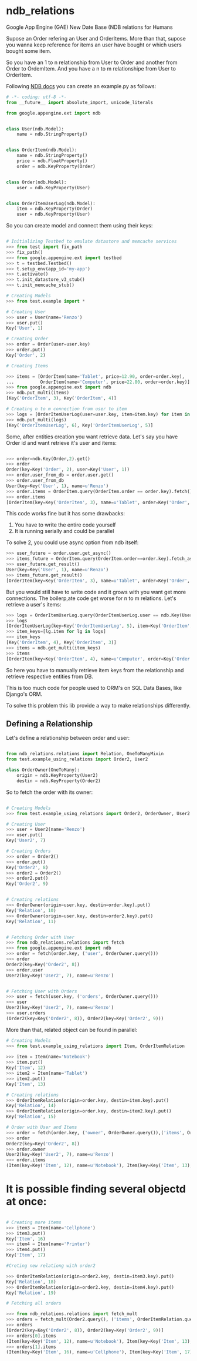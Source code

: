 # ndb_relations
Google App Engine (GAE) New Date Base (NDB relations for Humans

Supose an Order refering an User and OrderItems.
More than that, supose you wanna keep reference for items an user have bought or
which users bought some item.

So you have an 1 to n relationship from User to Order and another from Order to OrdemItem.
And you have a n to m relationshipe from User to OrderItem.

Following [NDB docs](https://cloud.google.com/appengine/docs/python/ndb/) you can create an example.py as follows:


```python
# -*- coding: utf-8 -*-
from __future__ import absolute_import, unicode_literals

from google.appengine.ext import ndb


class User(ndb.Model):
    name = ndb.StringProperty()


class OrderItem(ndb.Model):
    name = ndb.StringProperty()
    price = ndb.FloatProperty()
    order = ndb.KeyProperty(Order)


class Order(ndb.Model):
    user = ndb.KeyProperty(User)


class OrderItemUserLog(ndb.Model):
    item = ndb.KeyProperty(Order)
    user = ndb.KeyProperty(User)
```

So you can create model and connect them using their keys:


```python

# Initializing Testbed to emulate datastore and memcache services
>>> from test import fix_path
>>> fix_path()
>>> from google.appengine.ext import testbed
>>> t = testbed.Testbed()
>>> t.setup_env(app_id='my-app')
>>> t.activate()
>>> t.init_datastore_v3_stub()
>>> t.init_memcache_stub()

# Creating Models 
>>> from test.example import *

# Creating User
>>> user = User(name='Renzo')
>>> user.put()
Key('User', 1)

# Creating Order
>>> order = Order(user=user.key)
>>> order.put()
Key('Order', 2)

# Creating Items

>>> items = [OrderItem(name='Tablet', price=12.90, order=order.key),
...          OrderItem(name='Computer', price=22.80, order=order.key)]
>>> from google.appengine.ext import ndb
>>> ndb.put_multi(items)
[Key('OrderItem', 3), Key('OrderItem', 4)]

# Creating n to m connection from user to item
>>> logs = [OrderItemUserLog(user=user.key, item=item.key) for item in items]
>>> ndb.put_multi(logs)
[Key('OrderItemUserLog', 6), Key('OrderItemUserLog', 5)]

```

Some, after entities creation you want retrieve data. Let's say you have Order id and want retrieve it's user and items:

```python

>>> order=ndb.Key(Order,2).get()
>>> order
Order(key=Key('Order', 2), user=Key('User', 1))
>>> order.user_from_db = order.user.get()
>>> order.user_from_db
User(key=Key('User', 1), name=u'Renzo')
>>> order.items = OrderItem.query(OrderItem.order == order.key).fetch()
>>> order.items
[OrderItem(key=Key('OrderItem', 3), name=u'Tablet', order=Key('Order', 2), price=12.9), OrderItem(key=Key('OrderItem', 4), name=u'Computer', order=Key('Order', 2), price=22.8)]

```

This code works fine but it has some drawbacks:

1) You have to write the entire code yourself
2) It is running serially and could be parallel

To solve 2, you could use async option from ndb itself:

```python
>>> user_future = order.user.get_async()
>>> items_future = OrderItem.query(OrderItem.order==order.key).fetch_async()
>>> user_future.get_result()
User(key=Key('User', 1), name=u'Renzo')
>>> items_future.get_result()
[OrderItem(key=Key('OrderItem', 3), name=u'Tablet', order=Key('Order', 2), price=12.9), OrderItem(key=Key('OrderItem', 4), name=u'Computer', order=Key('Order', 2), price=22.8)]

```

But you would still have to write code and it grows with you want get more connections.
The boilerp,ate code get worse for n to m relations. Let's retrieve a user's items:

```python
>>> logs = OrderItemUserLog.query(OrderItemUserLog.user == ndb.Key(User, 1)).fetch()
>>> logs
[OrderItemUserLog(key=Key('OrderItemUserLog', 5), item=Key('OrderItem', 4), user=Key('User', 1)), OrderItemUserLog(key=Key('OrderItemUserLog', 6), item=Key('OrderItem', 3), user=Key('User', 1))]
>>> item_keys=[lg.item for lg in logs]
>>> item_keys
[Key('OrderItem', 4), Key('OrderItem', 3)]
>>> items = ndb.get_multi(item_keys)
>>> items
[OrderItem(key=Key('OrderItem', 4), name=u'Computer', order=Key('Order', 2), price=22.8), OrderItem(key=Key('OrderItem', 3), name=u'Tablet', order=Key('Order', 2), price=12.9)]

```

So here you have to manually retrieve item keys from the relationship and retrieve respective entities from DB.

This is too much code for people used to ORM's on SQL Data Bases, like Django's ORM.

To solve this problem this lib provide a way to make relationships differently.

## Defining a Relationship

Let's define a relationship between order and user:

```python

from ndb_relations.relations import Relation, OneToManyMixin
from test.example_using_relations import Order2, User2

class OrderOwner(OneToMany):
    origin = ndb.KeyProperty(User2)
    destin = ndb.KeyProperty(Order2)

```

So to fetch the order with its owner:

```python

# Creating Models 
>>> from test.example_using_relations import Order2, OrderOwner, User2 

# Creating User
>>> user = User2(name='Renzo')
>>> user.put()
Key('User2', 7)

# Creating Orders
>>> order = Order2()
>>> order.put()
Key('Order2', 8)
>>> order2 = Order2()
>>> order2.put()
Key('Order2', 9)


# Creating relations
>>> OrderOwner(origin=user.key, destin=order.key).put()
Key('Relation', 10)
>>> OrderOwner(origin=user.key, destin=order2.key).put()
Key('Relation', 11)


# Fetching Order with User
>>> from ndb_relations.relations import fetch
>>> from google.appengine.ext import ndb
>>> order = fetch(order.key, ('user', OrderOwner.query()))
>>> order
Order2(key=Key('Order2', 8))
>>> order.user
User2(key=Key('User2', 7), name=u'Renzo')


# Fetching User with Orders
>>> user = fetch(user.key, ('orders', OrderOwner.query()))
>>> user
User2(key=Key('User2', 7), name=u'Renzo')
>>> user.orders
(Order2(key=Key('Order2', 8)), Order2(key=Key('Order2', 9)))

```

More than that, related object can be found in parallel:

```python
# Creating Models 
>>> from test.example_using_relations import Item, OrderItemRelation
 
>>> item = Item(name='Notebook') 
>>> item.put() 
Key('Item', 12)
>>> item2 = Item(name='Tablet') 
>>> item2.put() 
Key('Item', 13)

# Creating relations
>>> OrderItemRelation(origin=order.key, destin=item.key).put()
Key('Relation', 14)
>>> OrderItemRelation(origin=order.key, destin=item2.key).put()
Key('Relation', 15)

# Order with User and Items
>>> order = fetch(order.key, ('owner', OrderOwner.query()),('items', OrderItemRelation.query()))
>>> order
Order2(key=Key('Order2', 8))
>>> order.owner
User2(key=Key('User2', 7), name=u'Renzo')
>>> order.items
(Item(key=Key('Item', 12), name=u'Notebook'), Item(key=Key('Item', 13), name=u'Tablet'))

```

# It is possible finding several objectd at once:

```python

# Creating more items
>>> item3 = Item(name='Cellphone') 
>>> item3.put() 
Key('Item', 16)
>>> item4 = Item(name='Printer') 
>>> item4.put() 
Key('Item', 17)

#Creting new relationg with order2

>>> OrderItemRelation(origin=order2.key, destin=item3.key).put()
Key('Relation', 18)
>>> OrderItemRelation(origin=order2.key, destin=item4.key).put()
Key('Relation', 19)

# Fetching all orders

>>> from ndb_relations.relations import fetch_mult
>>> orders = fetch_mult(Order2.query(), ('items', OrderItemRelation.query()))
>>> orders
[Order2(key=Key('Order2', 8)), Order2(key=Key('Order2', 9))]
>>> orders[0].items
(Item(key=Key('Item', 12), name=u'Notebook'), Item(key=Key('Item', 13), name=u'Tablet'))
>>> orders[1].items
(Item(key=Key('Item', 16), name=u'Cellphone'), Item(key=Key('Item', 17), name=u'Printer'))


```